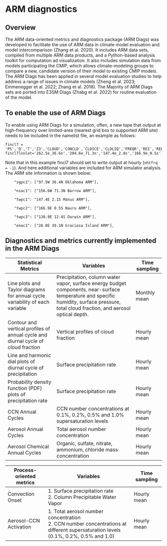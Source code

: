 # ARM diagnostics

## Overview

The ARM data-oriented metrics and diagnostics package (ARM Diags) was developed to facilitate the use of ARM data in climate model evaluation and model intercomparison (Zhang et al. 2020). It includes ARM data sets, compiled from multiple ARM data products, and a Python-based analysis toolkit for computation ad visualization. It also includes simulation data from models participating the CMIP, which allows climate-modeling groups to compare a new, candidate version of their model to existing CMIP models. The ARM Diags has been applied in several model evaluation studies to help address a range of issues in climate models (Zheng et al. 2023; Emmenegger et al. 2022; Zhang et al. 2018). The Majority of ARM Diags sets are ported into E3SM Diags (Zhabg et al. 2022) for routine evaluation of the model.

## To enable the use of ARM Diags

To enable using ARM Diags for a simulation, often, a new tape that output at high-frequency over limited-area (nearest grid box to supported ARM site) needs to be included in the namelist file, an example as follows:

```
fincl7 = 'PS','Q','T','Z3','CLOUD','CONCLD','CLDICE','CLDLIQ','FREQR','REI','REL','PRECT','TMQ','PRECC','TREFHT','QREFHT','OMEGA','CLDTOT','LHFLX','SHFLX','FLDS','FSDS','FLNS','FSNS','FLNSC','FSDSC','FSNSC','AODVIS','AODABS','LS_FLXPRC','LS_FLXSNW','LS_REFFRAIN','ZMFLXPRC','ZMFLXSNW','CCN1','CCN2','CCN3','CCN4','CCN5','num_a1','num_a2','num_a3','num_a4','so4_a1','so4_a2','so4_a3','AREL','TGCLDLWP','AQRAIN','ANRAIN','FREQR','PRECL','RELHUM'
fincl7lonlat='262.5e_36.6n','204.6e_71.3n','147.4e_2.0s','166.9e_0.5s','130.9e_12.4s','331.97e_39.09n'
```

Note that in this example fincl7 should set to write output at hourly (`nhtfrq = -1`). And here additional variables are included for ARM simulator analysis. The ARM site information is shown below:
```
    "sgpc1": ["97.5W 36.4N Oklahoma ARM"],

    "nsac1": ["156.6W 71.3N Barrow ARM"],

    "twpc1": "147.4E 2.1S Manus ARM"],

    "twpc2": ["166.9E 0.5S Nauru ARM"],

    "twpc3": ["130.9E 12.4S Darwin ARM"],

    "enac1": ["28.0E 39.1N Graciosa Island ARM"], 
```


## Diagnostics and metrics currently implemented in the ARM Diags

| Statistical Metrics       | Variables                                                       |  Time sampling     |
| ------------------------- | --------------------------------------------------------------- | -----------------  |
| Line plots and Taylor diagrams for annual cycle variability of each variable | Precipitation, column water vapor, surface energy budget components, near-surface temperature and specific humidity, surface pressure, total cloud fraction, and aerosol optical depth. | Monthly mean       |
| Contour and vertical profiles of annual cycle and diurnal cycle of cloud fraction | Vertical profiles of cloud fraction | Hourly mean       |
| Line and harmonic dial plots of diurnal cycle of precipitation | Surface precipitation rate | Hourly mean       |
| Probability density function (PDF) plots of precipitation rate | Surface precipitation rate | Hourly mean       |
| CCN Annual Cycles  | CCN number concentrations at 0.1%, 0.2%, 0.5% and 1.0% supersaturation levels | Hourly mean       |
| Aerosol Annual Cycles | Total aerosol number concentration | Hourly mean       |
| Aerosol Chemical Annual Cycles | Organic, sulfate, nitrate, ammonium, chloride mass concentration | Hourly mean       |

| Process-oriented metrics  | Variables                                                     |  Time sampling     |
| ------------------------- | ------------------------------------------------------------- | -----------------  |
| Convection Onset | 1. Surface precipitation rate <br>  2. Column Precipitable Water Vapor | Hourly mean       |
| Aerosol-CCN Activation | 1. Total aerosol number concentration <br>  2. CCN number concentrations at different supersaturation levels (0.1%, 0.2%, 0.5% and 1.0) | Hourly mean       |